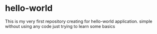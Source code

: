 # hello-world
This is my very first repository creating for hello-world application. simple without using any code just trying to learn some basics
